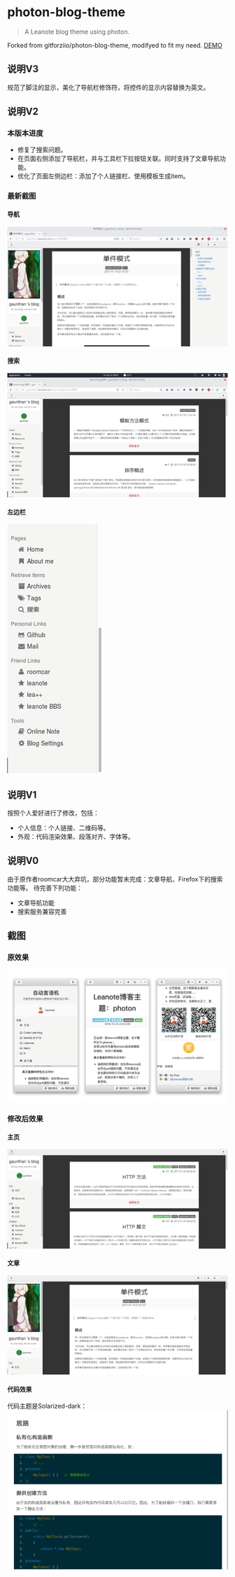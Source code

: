 # photon-blog-theme
> A Leanote blog theme using photon.

Forked from gitforziio/photon-blog-theme, modifyed to fit my need.
[DEMO](http://gaunthan.leanote.com)

## 说明V3
规范了脚注的显示，美化了导航栏修饰符，将控件的显示内容替换为英文。

## 说明V2
### 本版本进度
- 修复了搜索问题。
- 在页面右侧添加了导航栏，并与工具栏下拉按钮关联。同时支持了文章导航功能。
- 优化了页面左侧边栏：添加了个人链接栏、使用模板生成item。

### 最新截图
#### 导航
![](./images/screenshot-nav.png)

#### 搜索
![](./images/screenshot-searching.png)

#### 左边栏
![](./images/screenshot-left-sidebar.png)

## 说明V1
按照个人爱好进行了修改，包括：

- 个人信息：个人链接、二维码等。
- 外观：代码渲染效果、段落对齐、字体等。

## 说明V0
由于原作者roomcar大大弃坑，部分功能暂未完成：文章导航、Firefox下的搜索功能等。
待完善下列功能：

- 文章导航功能
- 搜索服务兼容完善

## 截图
### 原效果
![](./images/screenshot.png)

### 修改后效果
#### 主页
![](./images/screenshot-homepage.png)

#### 文章
![](./images/screenshot-paper.png)

#### 代码效果
代码主题是Solarized-dark：
![](./images/screenshot-code.png)
